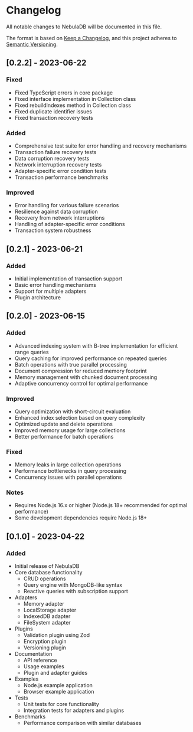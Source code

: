 # Changelog

All notable changes to NebulaDB will be documented in this file.

The format is based on [Keep a Changelog](https://keepachangelog.com/en/1.0.0/),
and this project adheres to [Semantic Versioning](https://semver.org/spec/v2.0.0.html).

## [0.2.2] - 2023-06-22

### Fixed

- Fixed TypeScript errors in core package
- Fixed interface implementation in Collection class
- Fixed rebuildIndexes method in Collection class
- Fixed duplicate identifier issues
- Fixed transaction recovery tests

### Added

- Comprehensive test suite for error handling and recovery mechanisms
- Transaction failure recovery tests
- Data corruption recovery tests
- Network interruption recovery tests
- Adapter-specific error condition tests
- Transaction performance benchmarks

### Improved

- Error handling for various failure scenarios
- Resilience against data corruption
- Recovery from network interruptions
- Handling of adapter-specific error conditions
- Transaction system robustness

## [0.2.1] - 2023-06-21

### Added

- Initial implementation of transaction support
- Basic error handling mechanisms
- Support for multiple adapters
- Plugin architecture

## [0.2.0] - 2023-06-15

### Added

- Advanced indexing system with B-tree implementation for efficient range queries
- Query caching for improved performance on repeated queries
- Batch operations with true parallel processing
- Document compression for reduced memory footprint
- Memory management with chunked document processing
- Adaptive concurrency control for optimal performance

### Improved

- Query optimization with short-circuit evaluation
- Enhanced index selection based on query complexity
- Optimized update and delete operations
- Improved memory usage for large collections
- Better performance for batch operations

### Fixed

- Memory leaks in large collection operations
- Performance bottlenecks in query processing
- Concurrency issues with parallel operations

### Notes

- Requires Node.js 16.x or higher (Node.js 18+ recommended for optimal performance)
- Some development dependencies require Node.js 18+

## [0.1.0] - 2023-04-22

### Added

- Initial release of NebulaDB
- Core database functionality
  - CRUD operations
  - Query engine with MongoDB-like syntax
  - Reactive queries with subscription support
- Adapters
  - Memory adapter
  - LocalStorage adapter
  - IndexedDB adapter
  - FileSystem adapter
- Plugins
  - Validation plugin using Zod
  - Encryption plugin
  - Versioning plugin
- Documentation
  - API reference
  - Usage examples
  - Plugin and adapter guides
- Examples
  - Node.js example application
  - Browser example application
- Tests
  - Unit tests for core functionality
  - Integration tests for adapters and plugins
- Benchmarks
  - Performance comparison with similar databases
